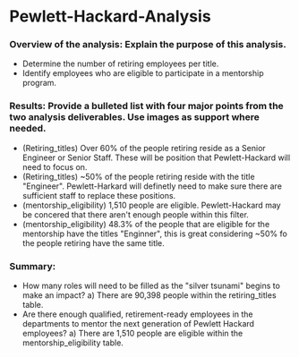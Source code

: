 # Pewlett-Hackard-Analysis
### Overview of the analysis: Explain the purpose of this analysis.
* Determine the number of retiring employees per title. 
* Identify employees who are eligible to participate in a mentorship program.

### Results: Provide a bulleted list with four major points from the two analysis deliverables. Use images as support where needed.
* (Retiring_titles) Over 60% of the people retiring reside as a Senior Engineer or Senior Staff. These will be position that Pewlett-Hackard will need to focus on.
* (Retiring_titles) ~50% of the people retiring reside with the title "Engineer". Pewlett-Harkard will definetly need to make sure there are sufficient staff to replace these positions.
* (mentorship_eligibility) 1,510 people are eligible. Pewlett-Hackard may be concered that there aren't enough people within this filter. 
* (mentorship_eligibility) 48.3% of the people that are eligible for the mentorship have the titles "Enginner", this is great considering ~50% fo the people retiring have the same title.

### Summary: 
* How many roles will need to be filled as the "silver tsunami" begins to make an impact?
   a) There are 90,398 people within the retiring_titles table.
* Are there enough qualified, retirement-ready employees in the departments to mentor the next generation of Pewlett Hackard employees?
   a) There are 1,510 people are eligible within the mentorship_eligibility table. 
